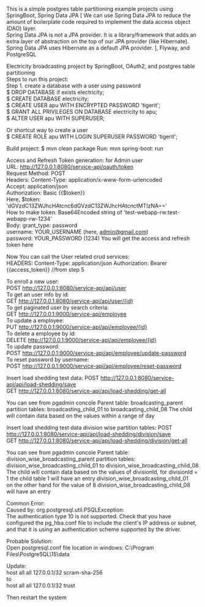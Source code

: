 This is a simple postgres table partitioning example projects using SpringBoot, 
Spring Data JPA [ 
We can use Spring Data JPA to reduce the amount of boilerplate code required to implement the data access object (DAO) layer.            
Spring Data JPA is not a JPA provider. It is a library/framework that adds an extra layer of abstraction on the top of our JPA provider (like Hibernate).
Spring Data JPA uses Hibernate as a default JPA provider. ],
Flyway, and PostgreSQL 

Electricity broadcasting project by SpringBoot, OAuth2, and postgres table partitioning \
Steps to run this project: \
Step 1. create a database with a user using password \
$ DROP DATABASE if exists electricity; \
$ CREATE DATABASE electricity; \
$ CREATE USER apu WITH ENCRYPTED PASSWORD 'tigerit'; \
$ GRANT ALL PRIVILEGES ON DATABASE electricity to apu; \
$ ALTER USER apu WITH SUPERUSER; 

Or shortcut way to create a user \
$ CREATE ROLE apu WITH LOGIN SUPERUSER PASSWORD 'tigerit';

Build project: $ mvn clean package
Run: mvn spring-boot: run 

Access and Refresh Token generation: for Admin user \
URL: http://127.0.0.1:8080/service-api/oauth/token \
Request Method: POST \
Headers: 
Content-Type: application/x-www-form-urlencoded \
Accept: application/json \
Authorization: Basic {{$token}} \
Here, $token: 'dGVzdC13ZWJhcHAtcnc6dGVzdC13ZWJhcHAtcnctMTIzNA==' \
How to make token: Base64Encoded string of 'test-webapp-rw:test-webapp-rw-1234' \
Body: 
grant_type: password \
username: YOUR_USERNAME (here, admin@gmail.com) \
password: YOUR_PASSWORD (1234) 
You will get the access and refresh token here

Now You can call the User related crud services: \
HEADERS:
Content-Type: application/json
Authorization: Bearer {{access_token}} //from step 5

To enroll a new user: \
POST http://127.0.0.1:8080/service-api/api/user \
To get an user info by id: \
GET http://127.0.0.1:8080/service-api/api/user/{id}  
To get paginated user by search criteria: \
GET http://127.0.0.1:9000/service-api/employee \
To update a employee: \
PUT http://127.0.0.1:9000/service-api/api/employee/{id}  
To delete a employee by id: \
DELETE http://127.0.0.1:9000/service-api/api/employee/{id} \
To update password: \
POST http://127.0.0.1:9000/service-api/api/employee/update-password \
To reset password by username: \
POST http://127.0.0.1:9000/service-api/api/employee/reset-password 

Insert load shedding test data:
POST http://127.0.0.1:8080/service-api/api/load-shedding/save \
GET http://127.0.0.1:8080/service-api/api/load-shedding/get-all 

You can see from pgadmin concole
Parent table: broadcasting_parent
partition tables:
broadcasting_child_01 to broadcasting_child_08
The child will contain data based on the values within a range of day  

Insert load shedding test data division wise partition tables:
POST http://127.0.0.1:8080/service-api/api/load-shedding/division/save \
GET http://127.0.0.1:8080/service-api/api/load-shedding/division/get-all 

You can see from pgadmin concole
Parent table: division_wise_broadcasting_parent
partition tables:
division_wise_broadcasting_child_01 to division_wise_broadcasting_child_08
The child will contain data based on the values of divisionId, for divisionId = 1 the child table 1 will have an entry division_wise_broadcasting_child_01    
on the other hand for the value of 8 division_wise_broadcasting_child_08 will have an entry

Common Error: \
Caused by: org.postgresql.util.PSQLException:  
The authentication type 10 is not supported. Check that you have configured the pg_hba.conf file to include the client's IP address or subnet, and that it is using an authentication scheme supported by the driver.

Probable Solution: \
Open postgresql.conf file location in windows: C:\Program Files\PostgreSQL\15\data

Update: \
host    all             all             127.0.0.1/32            scram-sha-256 \
to \
host    all             all             127.0.0.1/32            trust

Then restart the system
